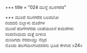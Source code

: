 +++
title = "024 ಮುನ್ದೆ ಸಬಳಿಗರೆಡ"

+++
ಮುಂದೆ ಸಬಳಿಗರೆಡ ಬಲದಲೋ  
ರಂದದಲಿ ಬಿಲ್ಲಾಳು ದೊರೆಗಳ  
ಮುಂದೆ ಹರಿಗೆಗಳೆರಡು ಬಾಹೆಯಲಾನೆ ಕುದುರೆಗಳು  
ಸಂದಣಿಸಿದುದು ಮತ್ತೆ ಬೀಳುವ  
ಮಂದಿಗದು ನೆರವಾಯ್ತು ನೆಗ್ಗಿದ  
ನೊಂದು ಹಲಗೆಯಲೇರಿದವರನು ಭೂಪ ಕೇಳೆಂದ      ॥24॥
